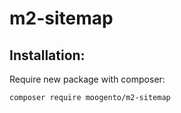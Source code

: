 # m2-sitemap

## Installation:

Require new package with composer:
```bash
composer require moogento/m2-sitemap
```
